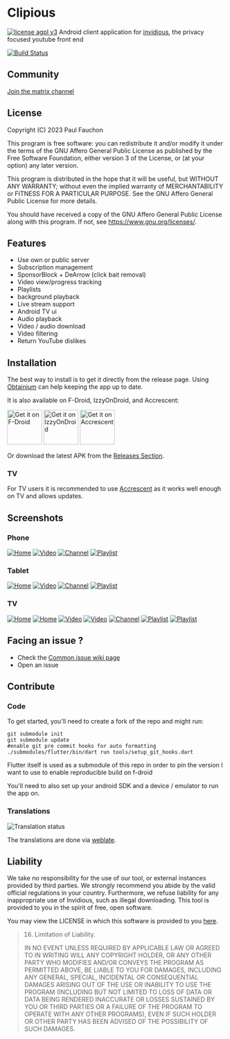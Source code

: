 # Clipious

[![license agpl v3](https://shields.io/badge/License-AGPL%20v3-blue.svg)](https://www.gnu.org/licenses/agpl-3.0.en.html)
Android client application for [invidious](https://invidious.io), the privacy focused youtube front end

[![Build Status](https://drone.ftpix.com/api/badges/lamarios/clipious/status.svg)](https://drone.ftpix.com/lamarios/clipious)

## Community

[Join the matrix channel](https://matrix.to/#/#clipious:matrix.org)

## License

Copyright (C) 2023 Paul Fauchon

This program is free software: you can redistribute it and/or modify
it under the terms of the GNU Affero General Public License as published
by the Free Software Foundation, either version 3 of the License, or
(at your option) any later version.

This program is distributed in the hope that it will be useful,
but WITHOUT ANY WARRANTY; without even the implied warranty of
MERCHANTABILITY or FITNESS FOR A PARTICULAR PURPOSE.  See the
GNU Affero General Public License for more details.

You should have received a copy of the GNU Affero General Public License
along with this program.  If not, see <https://www.gnu.org/licenses/>.

## Features

- Use own or public  server
- Subscription management
- SponsorBlock + DeArrow (click bait removal)
- Video view/progress tracking
- Playlists
- background playback
- Live stream support
- Android TV ui
- Audio playback
- Video / audio download
- Video filtering
- Return YouTube dislikes

## Installation
The best way to install is to get it directly from the release page. Using [Obtainium](https://github.com/ImranR98/Obtainium) can help keeping the app up to date.

It is also available on F-Droid, IzzyOnDroid, and Accrescent:

[<img src="https://fdroid.gitlab.io/artwork/badge/get-it-on.png"
     alt="Get it on F-Droid"
     height="80">](https://f-droid.org/packages/com.github.lamarios.clipious/)
[<img src="https://gitlab.com/IzzyOnDroid/repo/-/raw/master/assets/IzzyOnDroid.png"
      alt='Get it on IzzyOnDroid'
      height="80">](https://apt.izzysoft.de/fdroid/index/apk/com.github.lamarios.clipious/)
[<img src="https://accrescent.app/badges/get-it-on.png"
      alt='Get it on Accrescent'
      height="80">](https://accrescent.app/app/com.github.lamarios.clipious)

Or download the latest APK from the [Releases Section](https://github.com/lamarios/clipious/releases/latest).

### TV

For TV users it is recommended to use [Accrescent](https://accrescent.app) as it works well enough on TV and allows updates.

## Screenshots
### Phone
[![Home](./screenshots/mobile-home_small.png)](./screenshots/mobile-home.png)
[![Video](./screenshots/mobile-video_small.png)](./screenshots/mobile-video.png)
[![Channel](./screenshots/mobile-channel_small.png)](./screenshots/mobile-channel_small.png)
[![Playlist](./screenshots/mobile-playlist_small.png)](./screenshots/mobile-playlist_small.png)

### Tablet

[![Home](./screenshots/tablet-home_small.png)](./screenshots/tablet-home.png)
[![Video](./screenshots/tablet-video_small.png)](./screenshots/tablet-video.png)
[![Channel](./screenshots/tablet-channel_small.png)](./screenshots/tablet-channel_small.png)
[![Playlist](./screenshots/tablet-playlist_small.png)](./screenshots/tablet-playlist_small.png)

### TV

[![Home](./screenshots/tv-home_small.png)](./screenshots/tv-home.png)
[![Home](./screenshots/tv-home-2_small.png)](./screenshots/tv-home-2.png)
[![Video](./screenshots/tv-video_small.png)](./screenshots/tv-video.png)
[![Video](./screenshots/tv-video-2_small.png)](./screenshots/tv-video-2.png)
[![Channel](./screenshots/tv-channel_small.png)](./screenshots/tv-channel_small.png)
[![Playlist](./screenshots/tv-playlist_small.png)](./screenshots/tv-playlist_small.png)
[![Playlist](./screenshots/tv-playlist-2_small.png)](./screenshots/tv-playlist_small-2.png)

## Facing an issue ? 

- Check the [Common issue wiki page](https://github.com/lamarios/clipious/wiki/Common-Issues)
- Open an issue

## Contribute

### Code

To get started, you'll need to create a fork of the repo and might run:
```
git submodule init
git submodule update
#enable git pre commit hooks for auto formatting
./submodules/flutter/bin/dart run tools/setup_git_hooks.dart
```
Flutter itself is used as a submodule of this repo in order to pin the version I want to use to enable reproducible build on f-droid

You'll need to also set up your android SDK and a device / emulator to run the app on.

### Translations

![Translation status](https://hosted.weblate.org/widgets/clipious/-/app-translation/multi-auto.svg)

The translations are done via [weblate](https://hosted.weblate.org/projects/clipious/app-translation/).

## Liability

We take no responsibility for the use of our tool, or external instances
provided by third parties. We strongly recommend you abide by the valid
official regulations in your country. Furthermore, we refuse liability
for any inappropriate use of Invidious, such as illegal downloading.
This tool is provided to you in the spirit of free, open software.

You may view the LICENSE in which this software is provided to you [here](./LICENSE).

>   16. Limitation of Liability.
>
> IN NO EVENT UNLESS REQUIRED BY APPLICABLE LAW OR AGREED TO IN WRITING
WILL ANY COPYRIGHT HOLDER, OR ANY OTHER PARTY WHO MODIFIES AND/OR CONVEYS
THE PROGRAM AS PERMITTED ABOVE, BE LIABLE TO YOU FOR DAMAGES, INCLUDING ANY
GENERAL, SPECIAL, INCIDENTAL OR CONSEQUENTIAL DAMAGES ARISING OUT OF THE
USE OR INABILITY TO USE THE PROGRAM (INCLUDING BUT NOT LIMITED TO LOSS OF
DATA OR DATA BEING RENDERED INACCURATE OR LOSSES SUSTAINED BY YOU OR THIRD
PARTIES OR A FAILURE OF THE PROGRAM TO OPERATE WITH ANY OTHER PROGRAMS),
EVEN IF SUCH HOLDER OR OTHER PARTY HAS BEEN ADVISED OF THE POSSIBILITY OF
SUCH DAMAGES.
>

